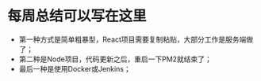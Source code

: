 # 每周总结可以写在这里
- 第一种方式是简单粗暴型，React项目需要复制粘贴，大部分工作是服务端做了；
- 第二种是Node项目，代码更新之后，重启一下PM2就结束了；
- 最后一种是使用Docker或Jenkins；
